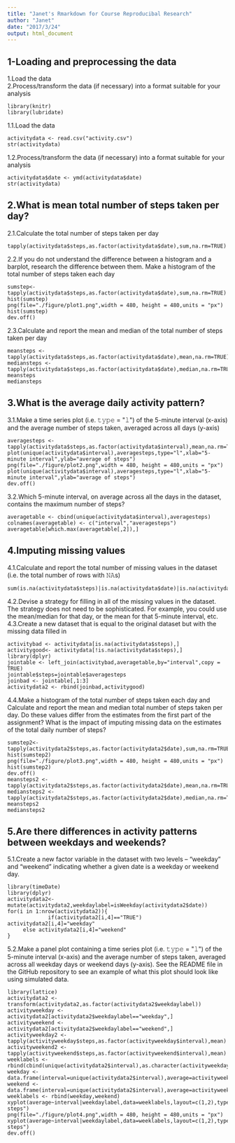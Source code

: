 ```yaml
---
title: "Janet's Rmarkdown for Course Reproducibal Research"
author: "Janet"
date: "2017/3/24"
output: html_document
---
```


## 1-Loading and preprocessing the data
1.Load the data  
2.Process/transform the data (if necessary) into a format suitable for your analysis

```{r, echo=TRUE}
library(knitr)
library(lubridate)
```

1.1.Load the data  
```{r load, echo=TRUE}
activitydata <- read.csv("activity.csv")
str(activitydata)
```

1.2.Process/transform the data (if necessary) into a format suitable for your analysis
```{r Process, echo=TRUE}
activitydata$date <- ymd(activitydata$date)
str(activitydata)
```

## 2.What is mean total number of steps taken per day?
2.1.Calculate the total number of steps taken per day  
```{r sum,echo=TRUE}
tapply(activitydata$steps,as.factor(activitydata$date),sum,na.rm=TRUE)
```

2.2.If you do not understand the difference between a histogram and a barplot, research the difference between them. Make a histogram of the total number of steps taken each day  
```{r hist,echo=TRUE}
sumstep<-tapply(activitydata$steps,as.factor(activitydata$date),sum,na.rm=TRUE)
hist(sumstep)
png(file="./figure/plot1.png",width = 480, height = 480,units = "px")
hist(sumstep)
dev.off()
```

2.3.Calculate and report the mean and median of the total number of steps taken per day
```{r mean_median,echo=TRUE}
meansteps <-tapply(activitydata$steps,as.factor(activitydata$date),mean,na.rm=TRUE)
mediansteps <- tapply(activitydata$steps,as.factor(activitydata$date),median,na.rm=TRUE)
meansteps
mediansteps
```

## 3.What is the average daily activity pattern?
3.1.Make a time series plot (i.e. 𝚝𝚢𝚙𝚎 = "𝚕") of the 5-minute interval (x-axis) and the average number of steps taken, averaged across all days (y-axis)
```{r plot,echo=TRUE}
averagesteps <- tapply(activitydata$steps,as.factor(activitydata$interval),mean,na.rm=TRUE)
plot(unique(activitydata$interval),averagesteps,type="l",xlab="5-minute interval",ylab="average of steps")
png(file="./figure/plot2.png",width = 480, height = 480,units = "px")
plot(unique(activitydata$interval),averagesteps,type="l",xlab="5-minute interval",ylab="average of steps")
dev.off()
```

3.2.Which 5-minute interval, on average across all the days in the dataset, contains the maximum number of steps?
```{r maximum,echo=TRUE}
averagetable <- cbind(unique(activitydata$interval),averagesteps)
colnames(averagetable) <- c("interval","averagesteps")
averagetable[which.max(averagetable[,2]),]
```

## 4.Imputing missing values
4.1.Calculate and report the total number of missing values in the dataset (i.e. the total number of rows with 𝙽𝙰s)
```{r NAs,echo=TRUE}
sum(is.na(activitydata$steps)|is.na(activitydata$date)|is.na(activitydata$interval))
```

4.2.Devise a strategy for filling in all of the missing values in the dataset. The strategy does not need to be sophisticated. For example, you could use the mean/median for that day, or the mean for that 5-minute interval, etc.
4.3.Create a new dataset that is equal to the original dataset but with the missing data filled in
```{r missing,echo=TRUE}
activitybad <- activitydata[is.na(activitydata$steps),]
activitygood<- activitydata[!is.na(activitydata$steps),]
library(dplyr)
jointable <- left_join(activitybad,averagetable,by="interval",copy = TRUE)
jointable$steps=jointable$averagesteps
joinbad <- jointable[,1:3]
activitydata2 <- rbind(joinbad,activitygood)
```

4.4.Make a histogram of the total number of steps taken each day and Calculate and report the mean and median total number of steps taken per day. Do these values differ from the estimates from the first part of the assignment? What is the impact of imputing missing data on the estimates of the total daily number of steps?
```{r hist2_mean2_median2,echo=TRUE}
sumstep2<-tapply(activitydata2$steps,as.factor(activitydata2$date),sum,na.rm=TRUE)
hist(sumstep2)
png(file="./figure/plot3.png",width = 480, height = 480,units = "px")
hist(sumstep2)
dev.off()
meansteps2 <-tapply(activitydata2$steps,as.factor(activitydata2$date),mean,na.rm=TRUE)
mediansteps2 <- tapply(activitydata2$steps,as.factor(activitydata2$date),median,na.rm=TRUE)
meansteps2
mediansteps2
```

## 5.Are there differences in activity patterns between weekdays and weekends?
5.1.Create a new factor variable in the dataset with two levels – “weekday” and “weekend” indicating whether a given date is a weekday or weekend day.
```{r weekday_weekend,echo=TRUE}
library(timeDate)
library(dplyr)
activitydata2<-mutate(activitydata2,weekdaylabel=isWeekday(activitydata2$date))
for(i in 1:nrow(activitydata2)){
             if(activitydata2[i,4]=="TRUE") activitydata2[i,4]="weekday"
     else activitydata2[i,4]="weekend"
}
```

5.2.Make a panel plot containing a time series plot (i.e. 𝚝𝚢𝚙𝚎 = "𝚕") of the 5-minute interval (x-axis) and the average number of steps taken, averaged across all weekday days or weekend days (y-axis). See the README file in the GitHub repository to see an example of what this plot should look like using simulated data.
```{r plot_weekday_weekend,echo=TRUE}
library(lattice)
activitydata2 <- transform(activitydata2,as.factor(activitydata2$weekdaylabel))
activityweekday <- activitydata2[activitydata2$weekdaylabel=="weekday",]
activityweekend <- activitydata2[activitydata2$weekdaylabel=="weekend",]
activityweekday2 <- tapply(activityweekday$steps,as.factor(activityweekday$interval),mean)
activityweekend2 <- tapply(activityweekend$steps,as.factor(activityweekend$interval),mean)
weeklabels <- rbind(cbind(unique(activitydata2$interval),as.character(activityweekday2),rep("weekday",length(activityweekday2))),cbind(unique(activitydata2$interval),as.character(activityweekend2),rep("weekend",length(activityweekend2))))
weekday <- data.frame(interval=unique(activitydata2$interval),average=activityweekday2,weekdaylabel=rep("weekday",length(activityweekday2)))
weekend <- data.frame(interval=unique(activitydata2$interval),average=activityweekend2,weekdaylabel=rep("weekend",length(activityweekend2)))
weeklabels <- rbind(weekday,weekend)
xyplot(average~interval|weekdaylabel,data=weeklabels,layout=c(1,2),type="l",ylab="average steps")
png(file="./figure/plot4.png",width = 480, height = 480,units = "px")
xyplot(average~interval|weekdaylabel,data=weeklabels,layout=c(1,2),type="l",ylab="average steps")
dev.off()
```